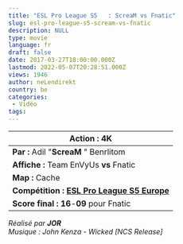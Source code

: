 ```yaml
---
title: "ESL Pro League S5   : ScreaM vs Fnatic"
slug: esl-pro-league-s5-scream-vs-fnatic
description: NULL
type: movie
language: fr
draft: false
date: 2017-03-27T18:00:00.000Z
lastmod: 2022-05-07T20:28:51.000Z
views: 1946
author: neLendirekt
country: be
categories:
 - Vidéo
tags:
---
```

| **Action :** 4K                                                                       |
| ------------------------------------------------------------------------------------- |
| **Par :** Adil "**ScreaM** " Benrlitom                                                |
| **Affiche :** Team EnVyUs **vs** Fnatic                                               |
| **Map :** Cache                                                                       |
| **Compétition : [ESL Pro League S5 Europe](/tournament/esl-pro-league-s5-europe/49)** |
| **Score final : 16**\-**09** pour Fnatic                                              |

  
_Réalisé par **JOR**_  
_Musique : John Kenza - Wicked \[NCS Release\]_
